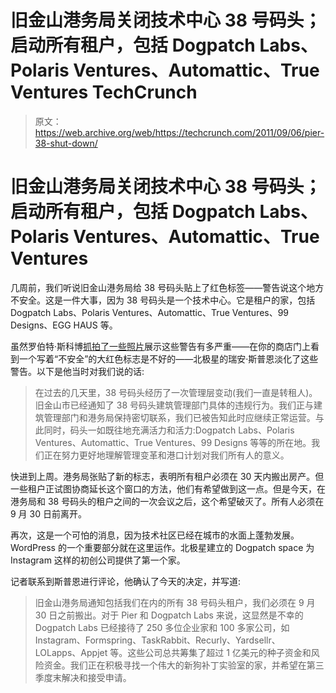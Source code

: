 # 旧金山港务局关闭技术中心 38 号码头；启动所有租户，包括 Dogpatch Labs、Polaris Ventures、Automattic、True Ventures TechCrunch

> 原文：<https://web.archive.org/web/https://techcrunch.com/2011/09/06/pier-38-shut-down/>

# 旧金山港务局关闭技术中心 38 号码头；启动所有租户，包括 Dogpatch Labs、Polaris Ventures、Automattic、True Ventures

几周前，我们听说旧金山港务局给 38 号码头贴上了红色标签——警告说这个地方不安全。这是一件大事，因为 38 号码头是一个技术中心。它是租户的家，包括 Dogpatch Labs、Polaris Ventures、Automattic、True Ventures、99 Designs、EGG HAUS 等。

虽然罗伯特·斯科博[抓拍了一些照片](https://web.archive.org/web/20221207024945/https://plus.google.com/u/0/111091089527727420853/posts/PefH5XR1PFd)展示这些警告有多严重——在你的商店门上看到一个写着“不安全”的大红色标志是不好的——北极星的瑞安·斯普恩淡化了这些警告。以下是他当时对我们说的话:

> 在过去的几天里，38 号码头经历了一次管理层变动(我们一直是转租人)。旧金山市已经通知了 38 号码头建筑管理部门具体的违规行为。我们正与建筑管理部门和港务局保持密切联系，我们已被告知此时应继续正常运营。与此同时，码头一如既往地充满活力和活力:Dogpatch Labs、Polaris Ventures、Automattic、True Ventures、99 Designs 等等的所在地。我们正在努力更好地理解管理变革和港口计划对我们所有人的意义。

快进到上周。港务局张贴了新的标志，表明所有租户必须在 30 天内搬出房产。但一些租户正试图协商延长这个窗口的方法，他们有希望做到这一点。但是今天，在港务局和 38 号码头的租户之间的一次会议之后，这个希望破灭了。所有人必须在 9 月 30 日前离开。

再次，这是一个可怕的消息，因为技术社区已经在城市的水面上蓬勃发展。WordPress 的一个重要部分就在这里运作。北极星建立的 Dogpatch space 为 Instagram 这样的初创公司提供了第一个家。

记者联系到斯普恩进行评论，他确认了今天的决定，并写道:

> 旧金山港务局通知包括我们在内的所有 38 号码头租户，我们必须在 9 月 30 日之前搬出。对于 Pier 和 Dogpatch Labs 来说，这显然是不幸的 Dogpatch Labs 已经接待了 250 多位企业家和 100 多家公司，如 Instagram、Formspring、TaskRabbit、Recurly、Yardsellr、LOLapps、Appjet 等。这些公司总共筹集了超过 1 亿美元的种子资金和风险资金。我们正在积极寻找一个伟大的新狗补丁实验室的家，并希望在第三季度末解决和接受申请。